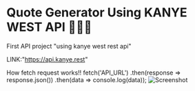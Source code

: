 # Quote Generator Using KANYE WEST API 🧑🏽‍💻

First API project "using kanye west rest api"

LINK:"https://api.kanye.rest"

How fetch request works!!
fetch('API_URL')
.then(response => response.json())
.then(data => console.log(data));
![Screenshot](screenshot.png)
